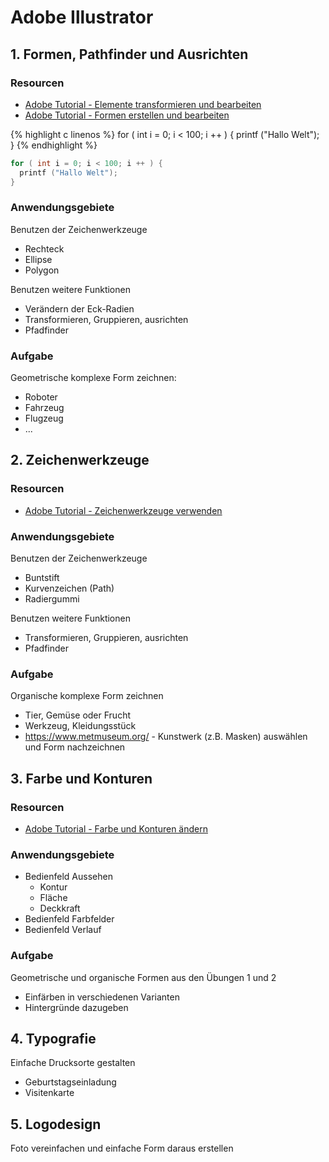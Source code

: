 # Adobe Illustrator

## 1. Formen, Pathfinder und Ausrichten

### Resourcen
* [Adobe Tutorial - Elemente transformieren und bearbeiten](https://helpx.adobe.com/at/illustrator/how-to/edit-artwork-basics.html)
* [Adobe Tutorial - Formen erstellen und bearbeiten](https://helpx.adobe.com/at/illustrator/how-to/shapes-basics.html)

{% highlight c linenos %}
for ( int i = 0; i < 100; i ++ ) {
  printf ("Hallo Welt");
}
{% endhighlight %}


```c
for ( int i = 0; i < 100; i ++ ) {
  printf ("Hallo Welt");
}
```

### Anwendungsgebiete

Benutzen der Zeichenwerkzeuge
* Rechteck
* Ellipse
* Polygon

Benutzen weitere Funktionen
* Verändern der Eck-Radien
* Transformieren, Gruppieren, ausrichten
* Pfadfinder


### Aufgabe
Geometrische komplexe Form zeichnen:
* Roboter
* Fahrzeug
* Flugzeug
* ...



## 2. Zeichenwerkzeuge

### Resourcen
* [Adobe Tutorial - Zeichenwerkzeuge verwenden](https://helpx.adobe.com/at/illustrator/how-to/drawing-tools-basics.html)

### Anwendungsgebiete

Benutzen der Zeichenwerkzeuge
* Buntstift
* Kurvenzeichen (Path)
* Radiergummi

Benutzen weitere Funktionen
* Transformieren, Gruppieren, ausrichten
* Pfadfinder


### Aufgabe
Organische komplexe Form zeichnen
* Tier, Gemüse oder Frucht
* Werkzeug, Kleidungsstück
* <https://www.metmuseum.org/> - Kunstwerk (z.B. Masken) auswählen und Form nachzeichnen




## 3. Farbe und Konturen

### Resourcen
* [Adobe Tutorial - Farbe und Konturen ändern](https://helpx.adobe.com/at/illustrator/how-to/color-basics.html)

### Anwendungsgebiete

* Bedienfeld Aussehen
    - Kontur
    - Fläche
    - Deckkraft
* Bedienfeld Farbfelder
* Bedienfeld Verlauf

### Aufgabe
Geometrische und organische Formen aus den Übungen 1 und 2
* Einfärben in verschiedenen Varianten
* Hintergründe dazugeben


## 4. Typografie

Einfache Drucksorte gestalten
* Geburtstagseinladung
* Visitenkarte

## 5. Logodesign

Foto vereinfachen und einfache Form daraus erstellen
